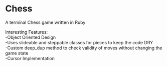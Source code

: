 # Chess
A terminal Chess game written in Ruby

Interesting Features:  
  -Object Oriented Design  
  -Uses slideable and steppable classes for pieces to keep the code DRY  
  -Custom deep_dup method to check validity of moves without changing the game state  
  -Cursor Implementation  
